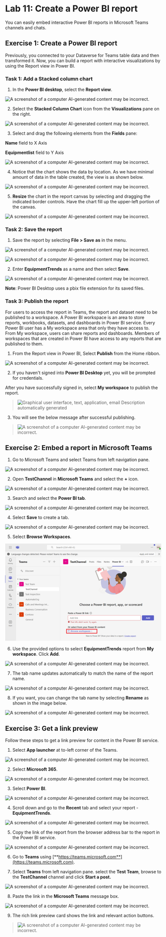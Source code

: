 # **Lab 11: Create a Power BI report**

You can easily embed interactive Power BI reports in Microsoft Teams
channels and chats.

## **Exercise 1: Create a Power BI report**

Previously, you connected to your Dataverse for Teams table data and
then transformed it. Now, you can build a report with interactive
visualizations by using the Report view in Power BI.

### **Task 1: Add a Stacked column chart**

1.  In the **Power BI desktop**, select the **Report view**.

![A screenshot of a computer AI-generated content may be
incorrect.](./media/image1.png)

2.  Select the **Stacked Column Chart** icon from
    the **Visualizations** pane on the right.

![A screenshot of a computer AI-generated content may be
incorrect.](./media/image2.png)

3.  Select and drag the following elements from the **Fields** pane:

**Name** field to X Axis

**Equipmentlist** field to Y Axis

![A screenshot of a computer AI-generated content may be
incorrect.](./media/image3.png)

4.  Notice that the chart shows the data by location. As we have minimal
    amount of data in the table created, the view is as shown below.

![A screenshot of a computer AI-generated content may be
incorrect.](./media/image4.png)

5.  **Resize** the chart in the report canvas by selecting and dragging
    the indicated border controls. Have the chart fill up the upper-left
    portion of the canvas.

![A screenshot of a computer AI-generated content may be
incorrect.](./media/image5.png)

### **Task 2: Save the report**

1.  Save the report by selecting **File \> Save** **as** in the menu.

![A screenshot of a computer AI-generated content may be
incorrect.](./media/image6.png)

![A screenshot of a computer AI-generated content may be
incorrect.](./media/image7.png)

2.  Enter **EquipmentTrends** as a name and then select **Save**.

![A screenshot of a computer AI-generated content may be
incorrect.](./media/image8.png)

**Note**: Power BI Desktop uses a pbix file extension for its saved
files.

### **Task 3: Publish the report**

For users to access the report in Teams, the report and dataset need to
be published to a workspace. A Power BI workspace is an area to store
reports, workbooks, datasets, and dashboards in Power BI service. Every
Power BI user has a My workspace area that only they have access to.
From My workspace, users can share reports and dashboards. Members of
workspaces that are created in Power BI have access to any reports that
are published to them.

1.  From the Report view in Power BI, Select **Publish** from
    the Home ribbon.

![A screenshot of a computer AI-generated content may be
incorrect.](./media/image9.png)

2.  If you haven't signed into **Power BI Desktop** yet, you will be
    prompted for credentials.

After you have successfully signed in, select **My workspace** to
publish the report.

> ![Graphical user interface, text, application, email Description
> automatically generated](./media/image10.png)

3.  You will see the below message after successful publishing.

> ![A screenshot of a computer AI-generated content may be
> incorrect.](./media/image11.png)

## **Exercise 2: Embed a report in Microsoft Teams**

1.  Go to Microsoft Teams and select Teams from left navigation pane.

![A screenshot of a computer AI-generated content may be
incorrect.](./media/image12.png)

2.  Open **TestChannel** in **Microsoft Teams** and select
    the **+** icon.

![A screenshot of a computer AI-generated content may be
incorrect.](./media/image13.png)

3.  Search and select the **Power BI tab**.

![A screenshot of a computer AI-generated content may be
incorrect.](./media/image14.png)

4.  Select **Save** to create a tab.

![A screenshot of a computer AI-generated content may be
incorrect.](./media/image15.png)

5.  Select **Browse Workspaces**.

![](./media/image16.png)

6.  Use the provided options to select **EquipmentTrends** report from
    **My workspace**. Click **Add**.

![A screenshot of a computer AI-generated content may be
incorrect.](./media/image17.png)

7.  The tab name updates automatically to match the name of the report
    name.

![A screenshot of a computer AI-generated content may be
incorrect.](./media/image18.png)

8.  If you want, you can change the tab name by selecting **Rename** as
    shown in the image below.

![A screenshot of a computer AI-generated content may be
incorrect.](./media/image19.png)

## **Exercise 3: Get a link preview**

Follow these steps to get a link preview for content in the Power BI
service.

1.  Select **App launcher** at to-left corner of the Teams.

![A screenshot of a computer AI-generated content may be
incorrect.](./media/image20.png)

2.  Select **Microsoft 365**.

![A screenshot of a computer AI-generated content may be
incorrect.](./media/image21.png)

3.  Select **Power BI**.

![A screenshot of a computer AI-generated content may be
incorrect.](./media/image22.png)

4.  Scroll down and go to the **Recent** tab and select your report -
    **EquipmentTrends**.

![A screenshot of a computer AI-generated content may be
incorrect.](./media/image23.png)

5.  Copy the link of the report from the browser address bar to the
    report in the Power BI service.

![A screenshot of a computer AI-generated content may be
incorrect.](./media/image24.png)

6.  Go to **Teams** using
    [**https://teams.microsoft.com**](https://teams.microsoft.com).

7.  Select **Teams** from left navigation pane. select the **Test
    Team**, browse to the **TestChannel** channel and click **Start a
    post.**

![A screenshot of a computer AI-generated content may be
incorrect.](./media/image25.png)

8.  Paste the link in the **Microsoft Teams** message box.

![A screenshot of a computer AI-generated content may be
incorrect.](./media/image26.png)

9.  The rich link preview card shows the link and relevant action
    buttons.

> ![A screenshot of a computer AI-generated content may be
> incorrect.](./media/image27.png)
